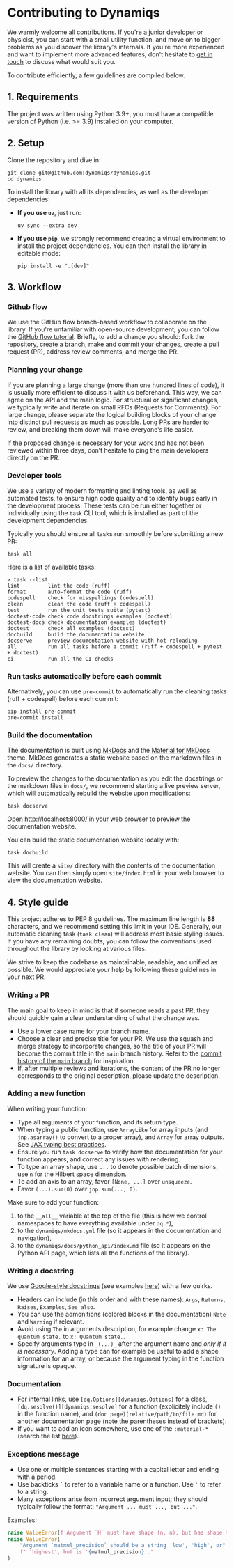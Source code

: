 # Contributing to Dynamiqs

We warmly welcome all contributions. If you're a junior developer or physicist, you can start with a small utility function, and move on to bigger problems as you discover the library's internals. If you're more experienced and want to implement more advanced features, don't hesitate to [get in touch](https://github.com/dynamiqs/dynamiqs#lets-talk) to discuss what would suit you.

To contribute efficiently, a few guidelines are compiled below.

## 1. Requirements

The project was written using Python 3.9+, you must have a compatible version of Python (i.e. >= 3.9) installed on your computer.

## 2. Setup

Clone the repository and dive in:

```shell
git clone git@github.com:dynamiqs/dynamiqs.git
cd dynamiqs
```

To install the library with all its dependencies, as well as the developer dependencies:

- **If you use `uv`**, just run:
  ```shell
  uv sync --extra dev
  ```
- **If you use `pip`**, we strongly recommend creating a virtual environment to install the project dependencies. You can then install the library in editable mode:
  ```shell
  pip install -e ".[dev]"
  ```

## 3. Workflow

### Github flow

We use the GitHub flow branch-based workflow to collaborate on the library. If you're unfamiliar with open-source development, you can follow the [GitHub flow tutorial](https://docs.github.com/en/get-started/using-github/github-flow). Briefly, to add a change you should: fork the repository, create a branch, make and commit your changes, create a pull request (PR), address review comments, and merge the PR.

### Planning your change

If you are planning a large change (more than one hundred lines of code), it is usually more efficient to discuss it with us beforehand. This way, we can agree on the API and the main logic. For structural or significant changes, we typically write and iterate on small RFCs (Requests for Comments). For large change, please separate the logical building blocks of your change into distinct pull requests as much as possible. Long PRs are harder to review, and breaking them down will make everyone's life easier.

If the proposed change is necessary for your work and has not been reviewed within three days, don’t hesitate to ping the main developers directly on the PR.

### Developer tools

We use a variety of modern formatting and linting tools, as well as automated tests, to ensure high code quality and to identify bugs early in the development process. These tests can be run either together or individually using the `task` CLI tool, which is installed as part of the development dependencies.

Typically you should ensure all tasks run smoothly before submitting a new PR:

```shell
task all
```

Here is a list of available tasks:

```shell
> task --list
lint         lint the code (ruff)
format       auto-format the code (ruff)
codespell    check for misspellings (codespell)
clean        clean the code (ruff + codespell)
test         run the unit tests suite (pytest)
doctest-code check code docstrings examples (doctest)
doctest-docs check documentation examples (doctest)
doctest      check all examples (doctest)
docbuild     build the documentation website
docserve     preview documentation website with hot-reloading
all          run all tasks before a commit (ruff + codespell + pytest + doctest)
ci           run all the CI checks
```

### Run tasks automatically before each commit

Alternatively, you can use `pre-commit` to automatically run the cleaning tasks (ruff + codespell) before each commit:

```shell
pip install pre-commit
pre-commit install
```

### Build the documentation

The documentation is built using [MkDocs](https://www.mkdocs.org/) and the [Material for MkDocs](https://squidfunk.github.io/mkdocs-material/) theme. MkDocs generates a static website based on the markdown files in the `docs/` directory.

To preview the changes to the documentation as you edit the docstrings or the markdown files in `docs/`, we recommend starting a live preview server, which will automatically rebuild the website upon modifications:

```shell
task docserve
```

Open <http://localhost:8000/> in your web browser to preview the documentation website.

You can build the static documentation website locally with:

```shell
task docbuild
```

This will create a `site/` directory with the contents of the documentation website. You can then simply open `site/index.html` in your web browser to view the documentation website.

## 4. Style guide

This project adheres to PEP 8 guidelines. The maximum line length is **88** characters, and we recommend setting this limit in your IDE. Generally, our automatic cleaning task (`task clean`) will address most basic styling issues. If you have any remaining doubts, you can follow the conventions used throughout the library by looking at various files.

We strive to keep the codebase as maintainable, readable, and unified as possible. We would appreciate your help by following these guidelines in your next PR.

### Writing a PR

The main goal to keep in mind is that if someone reads a past PR, they should quickly gain a clear understanding of what the change was.

- Use a lower case name for your branch name.
- Choose a clear and precise title for your PR. We use the squash and merge strategy to incorporate changes, so the title of your PR will become the commit title in the `main` branch history. Refer to the [commit history of the `main` branch](https://github.com/dynamiqs/dynamiqs/commits/main/) for inspiration.
- If, after multiple reviews and iterations, the content of the PR no longer corresponds to the original description, please update the description.

### Adding a new function

When writing your function:

- Type all arguments of your function, and its return type.
- When typing a public function, use `ArrayLike` for array inputs (and `jnp.asarray()` to convert to a proper array), and `Array` for array outputs. See [JAX typing best practices](https://jax.readthedocs.io/en/latest/jax.typing.html#jax-typing-best-practices).
- Ensure you run `task docserve` to verify how the documentation for your function appears, and correct any issues with rendering.
- To type an array shape, use `...` to denote possible batch dimensions, use `n` for the Hilbert space dimension.
- To add an axis to an array, favor `[None, ...]` over `unsqueeze`.
- Favor `(...).sum(0)` over `jnp.sum(..., 0)`.

Make sure to add your function:

1. to the `__all__` variable at the top of the file (this is how we control namespaces to have everything available under `dq.*`),
2. to the `dynamiqs/mkdocs.yml` file (so it appears in the documentation and navigation),
3. to the `dynamiqs/docs/python_api/index.md` file (so it appears on the Python API page, which lists all the functions of the library).

### Writing a docstring

We use [Google-style docstrings](https://google.github.io/styleguide/pyguide.html#s3.8.1-comments-in-doc-strings) (see examples [here](https://sphinxcontrib-napoleon.readthedocs.io/en/latest/example_google.html)) with a few quirks.

- Headers can include (in this order and with these names): `Args`, `Returns`, `Raises`, `Examples`, `See also`.
- You can use the admonitions (colored blocks in the documentation) `Note` and `Warning` if relevant.
- Avoid using `The` in arguments description, for example change `x: The quantum state.` to `x: Quantum state.`.
- Specify arguments type in `_(...)_` after the argument name and _only if it is necessary_. Adding a type can for example be useful to add a shape information for an array, or because the argument typing in the function signature is opaque.

### Documentation

- For internal links, use `[dq.Options][dynamiqs.Options]` for a class, `[dq.sesolve()][dynamiqs.sesolve]` for a function (explicitely include `()` in the function name), and `(doc page)(relative/path/to/file.md)` for another documentation page (note the parentheses instead of brackets).
- If you want to add an icon somewhere, use one of the `:material-*` (search the list [here](https://squidfunk.github.io/mkdocs-material/reference/icons-emojis/)).

### Exceptions message

- Use one or multiple sentences starting with a capital letter and ending with a period.
- Use backticks ``` ` ``` to refer to a variable name or a function. Use `'` to refer to a string.
- Many exceptions arise from incorrect argument input; they should typically follow the format: `"Argument ... must ..., but ..."`.

Examples:

```python
raise ValueError(f'Argument `H` must have shape (n, n), but has shape H.shape={H.shape}.')
raise ValueError(
    "Argument `matmul_precision` should be a string 'low', 'high', or"
    f" 'highest', but is '{matmul_precision}'."
)
```
